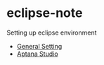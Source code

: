# eclipse-note
Setting up eclipse environment

* [General Setting](./General.md)
* [Aptana Studio](./Aptana.md)
